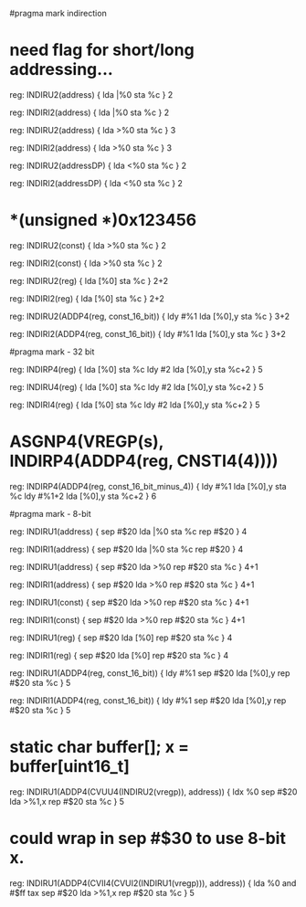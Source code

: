 #pragma mark indirection
# need flag for short/long addressing...

reg: INDIRU2(address) {
	lda |%0
	sta %c
} 2

reg: INDIRI2(address) {
    lda |%0
    sta %c
} 2


reg: INDIRU2(address) {
	lda >%0
	sta %c
} 3

reg: INDIRI2(address) {
    lda >%0
    sta %c
} 3

reg: INDIRU2(addressDP) {
    lda <%0
    sta %c
} 2

reg: INDIRI2(addressDP) {
    lda <%0
    sta %c
} 2

# *(unsigned *)0x123456

reg: INDIRU2(const) {
    lda >%0
    sta %c
} 2

reg: INDIRI2(const) {
    lda >%0
    sta %c
} 2


reg: INDIRU2(reg) {
    lda [%0]
    sta %c
} 2+2

reg: INDIRI2(reg) {
    lda [%0]
    sta %c
} 2+2

reg: INDIRU2(ADDP4(reg, const_16_bit)) {
    ldy #%1
    lda [%0],y
    sta %c
} 3+2

reg: INDIRI2(ADDP4(reg, const_16_bit)) {
    ldy #%1
    lda [%0],y
    sta %c
} 3+2

#pragma mark - 32 bit

reg: INDIRP4(reg) {
    lda [%0]
    sta %c
    ldy #2
    lda [%0],y
    sta %c+2
} 5

reg: INDIRU4(reg) {
    lda [%0]
    sta %c
    ldy #2
    lda [%0],y
    sta %c+2
} 5

reg: INDIRI4(reg) {
    lda [%0]
    sta %c
    ldy #2
    lda [%0],y
    sta %c+2
} 5


# ASGNP4(VREGP(s), INDIRP4(ADDP4(reg, CNSTI4(4))))
reg: INDIRP4(ADDP4(reg, const_16_bit_minus_4)) {
    ldy #%1
    lda [%0],y
    sta %c
    ldy #%1+2
    lda [%0],y
    sta %c+2
} 6

#pragma mark - 8-bit

reg: INDIRU1(address) {
    sep #$20
    lda |%0
    sta %c
    rep #$20
} 4

reg: INDIRI1(address) {
    sep #$20
    lda |%0
    sta %c
    rep #$20
} 4

reg: INDIRU1(address) {
    sep #$20
    lda >%0
    rep #$20
    sta %c
} 4+1

reg: INDIRI1(address) {
    sep #$20
    lda >%0
    rep #$20
    sta %c
} 4+1

reg: INDIRU1(const) {
    sep #$20
    lda >%0
    rep #$20
    sta %c
} 4+1

reg: INDIRI1(const) {
    sep #$20
    lda >%0
    rep #$20
    sta %c
} 4+1


reg: INDIRU1(reg) {
    sep #$20
    lda [%0]
    rep #$20
    sta %c
} 4

reg: INDIRI1(reg) {
    sep #$20
    lda [%0]
    rep #$20
    sta %c
} 4

reg: INDIRU1(ADDP4(reg, const_16_bit)) {
    ldy #%1
    sep #$20
    lda [%0],y
    rep #$20
    sta %c
} 5

reg: INDIRI1(ADDP4(reg, const_16_bit)) {
    ldy #%1
    sep #$20
    lda [%0],y
    rep #$20
    sta %c
} 5



# static char buffer[]; x = buffer[uint16_t]
reg: INDIRU1(ADDP4(CVUU4(INDIRU2(vregp)), address)) {
    ldx %0
    sep #$20
    lda >%1,x
    rep #$20
    sta %c
} 5


# could wrap in sep #$30 to use 8-bit x.
reg: INDIRU1(ADDP4(CVII4(CVUI2(INDIRU1(vregp))), address)) {
    lda %0
    and #$ff
    tax
    sep #$20
    lda >%1,x
    rep #$20
    sta %c 
} 5
